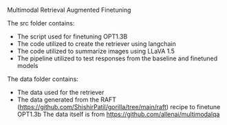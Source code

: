  Multimodal Retrieval Augmented Finetuning


The src folder contains:
- The script used for finetuning OPT1.3B
- The code utilized to create the retriever using langchain
- The code utilized to summarize images using LLaVA 1.5
- The pipeline utilized to test responses from the baseline and finetuned models

The data folder contains:
- The data used for the retriever
- The data generated from the RAFT (https://github.com/ShishirPatil/gorilla/tree/main/raft) recipe to finetune OPT1.3b
  The data itself is from https://github.com/allenai/multimodalqa
